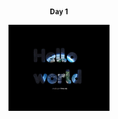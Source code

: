 <div align="center">
<h4> Day 1</h4>
<img src="../assets/images/challenge_one.jpeg" alt="a imagem contém o background preto com a frase hello world  olá mundo centralizado o background e uma imagem do universo com a terra no meio" width="200" />
</div>
